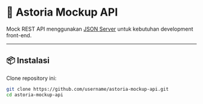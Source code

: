 # 🚀 Astoria Mockup API  

Mock REST API menggunakan [JSON Server](https://github.com/typicode/json-server) untuk kebutuhan development front-end.  

---

## 📦 Instalasi  

Clone repository ini:  

```bash
git clone https://github.com/username/astoria-mockup-api.git
cd astoria-mockup-api

